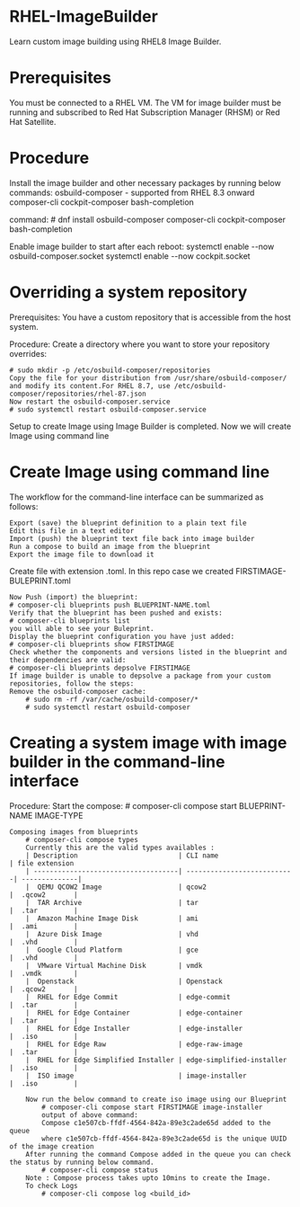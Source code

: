 # RHEL-ImageBuilder
Learn custom image building using RHEL8 Image Builder.

# Prerequisites

You must be connected to a RHEL VM.
The VM for image builder must be running and subscribed to Red Hat Subscription Manager (RHSM) or Red Hat Satellite.

# Procedure

Install the image builder and other necessary packages by running below commands:
    osbuild-composer - supported from RHEL 8.3 onward
    composer-cli
    cockpit-composer
    bash-completion

command: # dnf install osbuild-composer composer-cli cockpit-composer bash-completion

Enable image builder to start after each reboot:
    systemctl enable --now osbuild-composer.socket
    systemctl enable --now cockpit.socket

# Overriding a system repository
    
Prerequisites:
    You have a custom repository that is accessible from the host system.

Procedure:
    Create a directory where you want to store your repository overrides:

    # sudo mkdir -p /etc/osbuild-composer/repositories
    Copy the file for your distribution from /usr/share/osbuild-composer/ and modify its content.For RHEL 8.7, use /etc/osbuild-composer/repositories/rhel-87.json
    Now restart the osbuild-composer.service
    # sudo systemctl restart osbuild-composer.service

Setup to create Image using Image Builder is completed. Now we will create Image using command line 

# Create Image using command line

The workflow for the command-line interface can be summarized as follows:

    Export (save) the blueprint definition to a plain text file
    Edit this file in a text editor
    Import (push) the blueprint text file back into image builder
    Run a compose to build an image from the blueprint
    Export the image file to download it

Create file with extension .toml. In this repo case we created FIRSTIMAGE-BULEPRINT.toml

    Now Push (import) the blueprint:
    # composer-cli blueprints push BLUEPRINT-NAME.toml
    Verify that the blueprint has been pushed and exists:
    # composer-cli blueprints list
    you will able to see your Buleprint.
    Display the blueprint configuration you have just added:
    # composer-cli blueprints show FIRSTIMAGE
    Check whether the components and versions listed in the blueprint and their dependencies are valid:
    # composer-cli blueprints depsolve FIRSTIMAGE
    If image builder is unable to depsolve a package from your custom repositories, follow the steps:
    Remove the osbuild-composer cache:
        # sudo rm -rf /var/cache/osbuild-composer/*
        # sudo systemctl restart osbuild-composer
# Creating a system image with image builder in the command-line interface
Procedure:
    Start the compose:
        # composer-cli compose start BLUEPRINT-NAME IMAGE-TYPE

    Composing images from blueprints
        # composer-cli compose types
        Currently this are the valid types availables :
        | Description                         | CLI name                   | file extension   
        | ------------------------------------| ---------------------------| --------------|
        |  QEMU QCOW2 Image                   | qcow2                      |  .qcow2       |
        |  TAR Archive                        | tar                        |  .tar         |
        |  Amazon Machine Image Disk          | ami                        |  .ami         |
        |  Azure Disk Image                   | vhd                        |  .vhd         |
        |  Google Cloud Platform              | gce                        |  .vhd         |
        |  VMware Virtual Machine Disk        | vmdk                       |  .vmdk        |
        |  Openstack                          | Openstack                  |  .qcow2       |
        |  RHEL for Edge Commit               | edge-commit                |  .tar         |
        |  RHEL for Edge Container            | edge-container             |  .tar         |
        |  RHEL for Edge Installer            | edge-installer             |  .iso         |
        |  RHEL for Edge Raw                  | edge-raw-image             |  .tar         |
        |  RHEL for Edge Simplified Installer | edge-simplified-installer  |  .iso         |
        |  ISO image                          | image-installer            |  .iso         |
        
        Now run the below command to create iso image using our Blueprint
            # composer-cli compose start FIRSTIMAGE image-installer
            output of above command: 
            Compose c1e507cb-ffdf-4564-842a-89e3c2ade65d added to the queue 
            where c1e507cb-ffdf-4564-842a-89e3c2ade65d is the unique UUID of the image creation
        After running the command Compose added in the queue you can check the status by running below command.
            # composer-cli compose status
        Note : Compose process takes upto 10mins to create the Image.
        To check Logs
            # composer-cli compose log <build_id>
        

